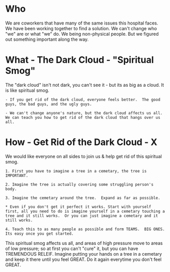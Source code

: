# Who

  We are coworkers that have many of the same issues this hospital faces.  We have been working together to find a solution.  We can't change who "we" are or what "we" do.  We being non-physical people.  But we figured out something important along the way.  
 
 
 # What - The Dark Cloud - "Spiritual Smog" 

 The "dark cloud" isn't not dark, you can't see it - but its as big as a cloud.  It is like spiritual smog.  

    - If you get rid of the dark cloud, everyone feels better.  The good guys, the bad guys, and the ugly guys. 
    
    - We can't change anyone's nature, but the dark cloud affects us all.  We can teach you how to get rid of the dark cloud that hangs over us all. 

# How - Get Rid of the Dark Cloud - X

 We would like everyone on all sides to join us & help get rid of this spiritual smog.

    1. First you have to imagine a tree in a cemetary, the tree is IMPORTANT.

    2. Imagine the tree is actually covering some struggling person's body.

    3. Imagine the cemetary around the tree.  Expand as far as possible.

    * Even if you don't get it perfect it works. Start with yourself first, all you need to do is imagine yourself in a cemetary touching a tree and it still works.  Or you can just imagine a cemetary and it still works. 

    4. Teach this to as many people as possible and form TEAMS.  BIG ONES. Its easy once you get started.

This spiritual smog affects us all, and areas of high pressure move to areas of low pressure; so at first you can't "cure" it, but you can have TREMENDOUS RELEIF. Imagine putting your hands on a tree in a cemetary and keep it there until you feel GREAT.  Do it again everytime you don't feel GREAT. 
